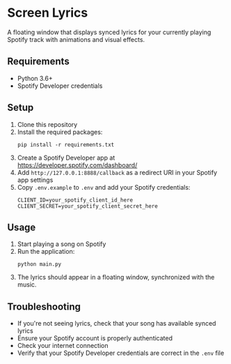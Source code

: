 # Screen Lyrics

A floating window that displays synced lyrics for your currently playing Spotify track with animations and visual effects.

## Requirements

- Python 3.6+
- Spotify Developer credentials

## Setup

1. Clone this repository
2. Install the required packages:
   ```
   pip install -r requirements.txt
   ```
3. Create a Spotify Developer app at https://developer.spotify.com/dashboard/
4. Add `http://127.0.0.1:8888/callback` as a redirect URI in your Spotify app settings
5. Copy `.env.example` to `.env` and add your Spotify credentials:
   ```
   CLIENT_ID=your_spotify_client_id_here
   CLIENT_SECRET=your_spotify_client_secret_here
   ```

## Usage

1. Start playing a song on Spotify
2. Run the application:
   ```
   python main.py
   ```
3. The lyrics should appear in a floating window, synchronized with the music.

## Troubleshooting

- If you're not seeing lyrics, check that your song has available synced lyrics
- Ensure your Spotify account is properly authenticated
- Check your internet connection
- Verify that your Spotify Developer credentials are correct in the `.env` file
